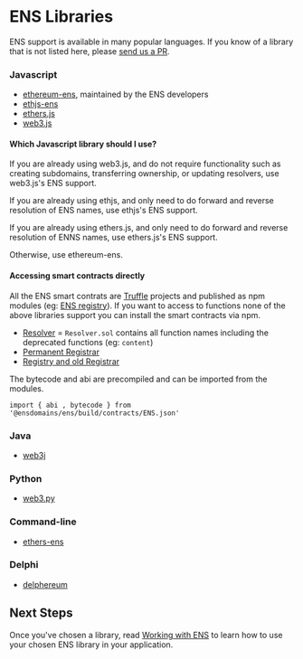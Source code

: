 # ENS Libraries

ENS support is available in many popular languages. If you know of a library that is not listed here, please [send us a PR](https://github.com/ensdomains/ens/compare).

### Javascript

* [ethereum-ens](https://www.npmjs.com/package/ethereum-ens), maintained by the ENS developers
* [ethjs-ens](https://www.npmjs.com/package/ethjs-ens)
* [ethers.js](https://github.com/ethers-io/ethers.js)
* [web3.js](https://web3js.readthedocs.io/en/1.0/web3-eth-ens.html)

#### Which Javascript library should I use?

If you are already using web3.js, and do not require functionality such as creating subdomains, transferring ownership, or updating resolvers, use web3.js's ENS support.

If you are already using ethjs, and only need to do forward and reverse resolution of ENS names, use ethjs's ENS support.

If you are already using ethers.js, and only need to do forward and reverse resolution of ENNS names, use ethers.js's ENS support.

Otherwise, use ethereum-ens.

#### Accessing smart contracts directly

All the ENS smart contrats are [Truffle](https://truffleframework.com) projects and published as npm modules \(eg: [ENS registry](https://www.npmjs.com/package/@ensdomains/ens)\). If you want to access to functions none of the above libraries support you can install the smart contracts via npm.

* [Resolver](https://www.npmjs.com/package/@ensdomains/resolver) = `Resolver.sol` contains all function names including the deprecated functions \(eg: `content`\)
* [Permanent Registrar](https://www.npmjs.com/package/@ensdomains/ethregistrar)
* [Registry and old Registrar](https://www.npmjs.com/package/@ensdomains/ens)

The bytecode and abi are precompiled and can be imported from the modules.

```text
import { abi , bytecode } from '@ensdomains/ens/build/contracts/ENS.json'
```

### Java

* [web3j](https://github.com/web3j/web3j)

### Python

* [web3.py](https://github.com/ethereum/web3.py)

### Command-line

* [ethers-ens](https://github.com/ethers-io/ethers-ens)

### Delphi

* [delphereum](https://github.com/svanas/delphereum)

## Next Steps

Once you've chosen a library, read [Working with ENS](working-with-ens.md) to learn how to use your chosen ENS library in your application.

